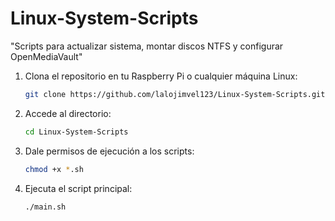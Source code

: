 # Linux-System-Scripts
"Scripts para actualizar sistema, montar discos NTFS y configurar OpenMediaVault"


1. Clona el repositorio en tu Raspberry Pi o cualquier máquina Linux:
   ```bash
   git clone https://github.com/lalojimvel123/Linux-System-Scripts.git
   ```
2. Accede al directorio:
   ```bash
   cd Linux-System-Scripts
   ```
3. Dale permisos de ejecución a los scripts:
   ```bash
   chmod +x *.sh
   ```
4. Ejecuta el script principal:
   ```bash
   ./main.sh
   ```
